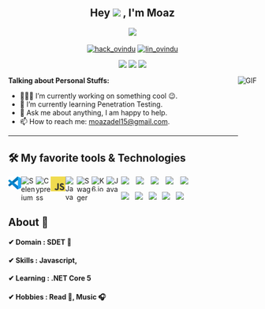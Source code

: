 

<h2 align="center">Hey <img src="https://media.giphy.com/media/hvRJCLFzcasrR4ia7z/giphy.gif" width="25px"> , I'm Moaz</h2>

<!-- Typing SVG by DenverCoder1 - https://github.com/DenverCoder1/readme-typing-svg -->
<p align="center">
<a href="https://github.com/DenverCoder1/readme-typing-svg"><img src="https://readme-typing-svg.herokuapp.com/?lines=Software Development%20Engineer%20in%20Test%20;4%2B%20years%20experience;Always%20learning%20new%20things&font=Fira%20Code&center=true&width=440&height=45&color=f75c7e&vCenter=true&size=22"></a>
</p>

<p align="center">
<a href="https://www.hackerrank.com/moazadel15" target="blank"><img align="center" src="https://cdn.worldvectorlogo.com/logos/hackerrank.svg" alt="hack_ovindu" height="30" width="40" /></a>
<a href="https://www.linkedin.com/in/moaz-moharam/" target="blank"><img align="center" src="https://image.flaticon.com/icons/png/128/174/174857.png" alt="lin_ovindu" height="30" width="40" /></a>  
</p>
</p>


 <p align="center">
<img src="https://img.shields.io/badge/Age-27-blue" />
  <img src="https://img.shields.io/badge/Focus-Software%20Testing-brightgreen" />
  <img src="https://img.shields.io/badge/Lives-%20Egypt-success" />
</p><img align="right" height="150rem" alt="GIF" src="https://media4.giphy.com/media/RbDKaczqWovIugyJmW/200w.webp?cid=ecf05e47yrznhyd4w1cnwbe3hlilpmls3c0mrsymhdzmzp5z&rid=200w.webp" />

**Talking about Personal Stuffs:**

- 👨🏽‍💻  I’m currently working on something cool :wink:.
- 🌱  I’m currently learning Penetration Testing. 
- 💬  Ask me about anything, I am happy to help.
- 📫  How to reach me: moazadel15@gmail.com.

***

## 🛠️ My favorite tools & Technologies
<p> &nbsp;
<img align="left" alt="Visual Studio Code" width="26px" src="https://raw.githubusercontent.com/github/explore/80688e429a7d4ef2fca1e82350fe8e3517d3494d/topics/visual-studio-code/visual-studio-code.png" />
&nbsp;
<img align="left" alt="Selenium" width="30px" src="https://upload.wikimedia.org/wikipedia/commons/d/d5/Selenium_Logo.png" />
&nbsp;
<img align="left" alt="Cypress" width="30px" src="https://encrypted-tbn0.gstatic.com/images?q=tbn:ANd9GcRZ6-sVRAfV0OykU9ufMJDTorjj9NBBLAgSy3bkiBhVeR5IwoZmifWq5T1hJF32AflHgIM&usqp=CAU" />
&nbsp;
<img align="left" alt="JavaScript" width="30px" src="https://raw.githubusercontent.com/github/explore/80688e429a7d4ef2fca1e82350fe8e3517d3494d/topics/javascript/javascript.png" /> 
&nbsp;
<img align="left" alt="Java" width="23px" src="https://seeklogo.com/images/J/java-logo-7F8B35BAB3-seeklogo.com.png" />
&nbsp;
<img align="left" alt="Swagger" width="30px" src="https://1.bp.blogspot.com/-Ar8WR3ySYG8/WAuTyMYRNcI/AAAAAAAAO9M/PJOWp3Z8iGUly911EjMP0JjLgfi3EaiLwCLcB/s400/REST%2BAPI.png" />
&nbsp;
<img align="left" alt="K6.io" height="30px"  width="30px" src="https://encrypted-tbn0.gstatic.com/images?q=tbn:ANd9GcQQG-1y7V54e405_YqQWYm3WHlKpETgh__p43lA0bzGbpvW7Gne5-icIF5CezIs18bwLuc&usqp=CAU" />
&nbsp;
<img align="left" alt="Java" width="30px" src="https://encrypted-tbn0.gstatic.com/images?q=tbn:ANd9GcTWOjaPhJPg8yNJv_ICdpX2-g1OmsOuJjP468gZs__2yJN6I33hdynvHIbMmKjl6zl-dHQ&usqp=CAU"/>
&nbsp;
<img align="left" src="https://cdn.iconscout.com/icon/free/png-256/gatling-1175168.png" width="30px"/>
 &nbsp;
<img align="left" src="https://encrypted-tbn0.gstatic.com/images?q=tbn:ANd9GcTZnI0ZHgQTIEZRKbiIPZ6DSagqE7_PXJPSNZt_qpFbi1Kp5mfHR9mu9_puZXGYsNHqLBE&usqp=CAU" width="30px"/>
  &nbsp;
<img align="left" src="https://encrypted-tbn0.gstatic.com/images?q=tbn:ANd9GcSFVaGsM_nguQoKy6d4pAMOgVgBFc5UN-8-XhhJAJVLF5Cy6_PxM7FtnP5wQY8UbL1F2Jw&usqp=CAU" width="30px"/>
 &nbsp;
 <img align="left" src="https://upload.wikimedia.org/wikipedia/commons/thumb/3/3f/Git_icon.svg/97px-Git_icon.svg.png" width="30px"/>
 &nbsp;
 <img align="left" src=https://upload.wikimedia.org/wikipedia/commons/thumb/4/4a/GitHub_Mark.png/640px-GitHub_Mark.png" width="30px"/>                                                                                               
                                                                                                                                 

 
 

<img src="https://img.shields.io/badge/TypeScript%20-%23F7DF1E.svg?&style=for-the-badge&color=3178C6" />&nbsp;&nbsp;
<img src="https://img.shields.io/badge/Git%20-%23F7DF1E.svg?&style=for-the-badge&color=000" />&nbsp;&nbsp;
<img src="https://img.shields.io/badge/GitHub%20-%23F7DF1E.svg?&style=for-the-badge&color=000" />&nbsp;&nbsp;
<img src="https://img.shields.io/badge/Docker%20-%23F7DF1E.svg?&style=for-the-badge&color=2496ED" />&nbsp;&nbsp;
<img src="https://img.shields.io/badge/JavaScript%20-%23F7DF1E.svg?&style=for-the-badge&color=F7DF1E" />&nbsp;&nbsp;

## About 📌

#### ✔  **Domain :** SDET  🤖
#### ✔  **Skills :** Javascript, 
#### ✔  **Learning :** .NET Core 5
#### ✔  **Hobbies :**  Read 📕, Music 🎧
